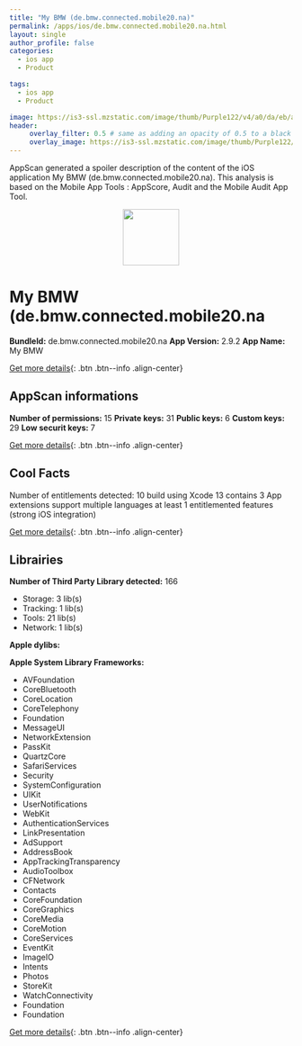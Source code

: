```yaml
---
title: "My BMW (de.bmw.connected.mobile20.na)"
permalink: /apps/ios/de.bmw.connected.mobile20.na.html
layout: single
author_profile: false
categories: 
  - ios app 
  - Product 

tags: 
  - ios app 
  - Product 

image: https://is3-ssl.mzstatic.com/image/thumb/Purple122/v4/a0/da/eb/a0daeb36-2f8e-df7d-52f0-dcacddd88e83/bmwappstore-1x_U007emarketing-0-7-0-85-220.png/512x512bb.jpg
header: 
     overlay_filter: 0.5 # same as adding an opacity of 0.5 to a black background
     overlay_image: https://is3-ssl.mzstatic.com/image/thumb/Purple122/v4/a0/da/eb/a0daeb36-2f8e-df7d-52f0-dcacddd88e83/bmwappstore-1x_U007emarketing-0-7-0-85-220.png/512x512bb.jpg
---
```

AppScan generated a spoiler description of the content of the iOS application My BMW (de.bmw.connected.mobile20.na). This analysis is based on the Mobile App Tools : AppScore, Audit and the Mobile Audit App Tool.

  
  
<div style="text-align: center;"><img src="https://is3-ssl.mzstatic.com/image/thumb/Purple122/v4/a0/da/eb/a0daeb36-2f8e-df7d-52f0-dcacddd88e83/bmwappstore-1x_U007emarketing-0-7-0-85-220.png/512x512bb.jpg" width="100" height="100"></div>  
  
# My BMW (de.bmw.connected.mobile20.na

**BundleId:** de.bmw.connected.mobile20.na
**App Version:** 2.9.2
**App Name:** My BMW


[Get more details](/pricing.html){: .btn .btn--info .align-center}  
  
## AppScan informations 

**Number of permissions:** 15
**Private keys:** 31
**Public keys:** 6
**Custom keys:** 29
**Low securit keys:** 7
  
[Get more details](/pricing.html){: .btn .btn--info .align-center}

## Cool Facts

Number of entitlements detected: 10
build using Xcode 13
contains 3 App extensions
support multiple languages
at least 1 entitlemented features (strong iOS integration)
  
[Get more details](/pricing.html){: .btn .btn--info .align-center}

## Librairies 
**Number of Third Party Library detected:** 166
- Storage: 3 lib(s)
- Tracking: 1 lib(s)
- Tools: 21 lib(s)
- Network: 1 lib(s)

**Apple dylibs:**


**Apple System Library Frameworks:**
- AVFoundation
- CoreBluetooth
- CoreLocation
- CoreTelephony
- Foundation
- MessageUI
- NetworkExtension
- PassKit
- QuartzCore
- SafariServices
- Security
- SystemConfiguration
- UIKit
- UserNotifications
- WebKit
- AuthenticationServices
- LinkPresentation
- AdSupport
- AddressBook
- AppTrackingTransparency
- AudioToolbox
- CFNetwork
- Contacts
- CoreFoundation
- CoreGraphics
- CoreMedia
- CoreMotion
- CoreServices
- EventKit
- ImageIO
- Intents
- Photos
- StoreKit
- WatchConnectivity
- Foundation
- Foundation


  
[Get more details](/pricing.html){: .btn .btn--info .align-center}

